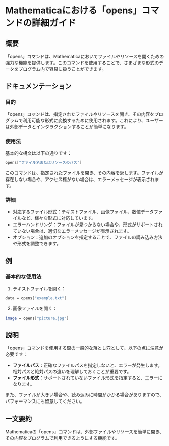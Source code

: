 <!--
Meta Description: # Mathematicaにおける「opens」コマンドの詳細ガイド ## 概要 「opens」コマンドは、Mathematicaにおいてファイルやリソースを開くための強力な機能を提供します。このコマンドを使用することで、さまざまな形式のデータをプログラム内で容易に扱うことができます。 ## ドキュ...
Meta Keywords: opens, コマンドは, mathematica, mathematicaにおける, コマンドの詳細ガイド
-->

# Mathematicaにおける「opens」コマンドの詳細ガイド

## 概要
「opens」コマンドは、Mathematicaにおいてファイルやリソースを開くための強力な機能を提供します。このコマンドを使用することで、さまざまな形式のデータをプログラム内で容易に扱うことができます。

## ドキュメンテーション
### 目的
「opens」コマンドは、指定されたファイルやリソースを開き、その内容をプログラムで利用可能な形式に変換するために使用されます。これにより、ユーザーは外部データとインタラクションすることが簡単になります。

### 使用法
基本的な構文は以下の通りです：
```mathematica
opens["ファイル名またはリソースのパス"]
```
このコマンドは、指定されたファイルを開き、その内容を返します。ファイルが存在しない場合や、アクセス権がない場合は、エラーメッセージが表示されます。

### 詳細
- 対応するファイル形式：テキストファイル、画像ファイル、数値データファイルなど、様々な形式に対応しています。
- エラーハンドリング：ファイルが見つからない場合や、形式がサポートされていない場合は、適切なエラーメッセージが表示されます。
- オプション：追加のオプションを指定することで、ファイルの読み込み方法や形式を調整できます。

## 例
### 基本的な使用法
1. テキストファイルを開く：
```mathematica
data = opens["example.txt"]
```
2. 画像ファイルを開く：
```mathematica
image = opens["picture.jpg"]
```

## 説明
「opens」コマンドを使用する際の一般的な落とし穴として、以下の点に注意が必要です：
- **ファイルパス**：正確なファイルパスを指定しないと、エラーが発生します。相対パスと絶対パスの違いを理解しておくことが重要です。
- **ファイル形式**：サポートされていないファイル形式を指定すると、エラーになります。

また、ファイルが大きい場合や、読み込みに時間がかかる場合がありますので、パフォーマンスにも留意してください。

## 一文要約
Mathematicaの「opens」コマンドは、外部ファイルやリソースを簡単に開き、その内容をプログラムで利用できるようにする機能です。